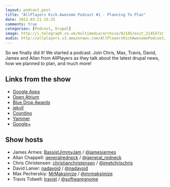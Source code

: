 ```yaml
---
layout: podcast_post
title: "AllPlayers Kick-Awesome Podcast #1 - Planning To Plan"
date: 2012-03-21 15:25
comments: true
categories: [Podcast, Drupal]
image: http://i.telegraph.co.uk/multimedia/archive/02145/exit_2145472c.jpg
audio: http://allplayers.s3.amazonaws.com/AllPlayersKickAwesomePodcast/03-12-2012--Number-1.mp3
---
```

So we finally did it! We started a podcast. Join Chris, Max, Travis, David, James and Allan from AllPlayers as they talk about the latest drupal news, how we planned to plan, and much more!

## Links from the show

* [Google Apps](http://apps.google.com)
* [Open Atrium](http://openatrium.com/)
* [Blue Drop Awards](http://www.bluedropawards.org/)
* [jekyll](http://jekyllrb.com/)
* [Coordino](http://coordino.com/)
* [Yammer](https://www.yammer.com/)
* [Google+](https://plus.google.com/)

## Show hosts

* James Armes: [BassistJimmyJam](http://drupal.org/user/284457) / [@jamesiarmes](https://twitter.com/jamesiarmes)
* Allan Chappell: [generalredneck](http://drupal.org/user/368854) / [@general_redneck](https://twitter.com/general_redneck)
* Chris Christensen: [christianchristensen](http://drupal.org/user/595250) / [@imetchrischris](https://twitter.com/imetchrischris)
* David Lanier: [nadavoid](http://drupal.org/user/89512) / [@nadavoid](https://twitter.com/nadavoid)
* Max Pecherskiy: [MrMaksimize](http://drupal.org/user/801596) / [@mrmaksimize](https://twitter.com/mrmaksimize)
* Travis Tidwell: [travist](http://drupal.org/user/98581) / [@softwaregnome](https://twitter.com/softwaregnome)
